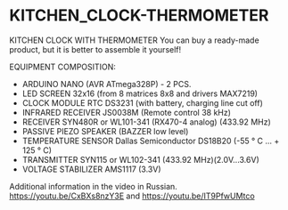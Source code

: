 # KITCHEN_CLOCK-THERMOMETER
KITCHEN CLOCK WITH THERMOMETER You can buy a ready-made product, but it is better to assemble it yourself!

EQUIPMENT COMPOSITION:
- ARDUINO NANO (AVR ATmega328P) - 2 PCS.
- LED SCREEN 32x16 (from 8 matrices 8x8 and drivers MAX7219)
- CLOCK MODULE RTC DS3231 (with battery, charging line cut off)
- INFRARED RECEIVER JS0038M (Remote control 38 kHz)
- RECEIVER SYN480R or WL101-341 (RX470-4 analog) (433.92 MHz)
- PASSIVE PIEZO SPEAKER (BAZZER low level)
- TEMPERATURE SENSOR Dallas Semiconductor DS18B20 (-55 ° C ... + 125 ° C)
- TRANSMITTER SYN115 or WL102-341 (433.92 MHz)(2.0V...3.6V)
- VOLTAGE STABILIZER AMS1117 (3.3V)

Additional information in the video in Russian.
https://youtu.be/CxBXs8nzY3E
and
https://youtu.be/IT9PfwUMtco

